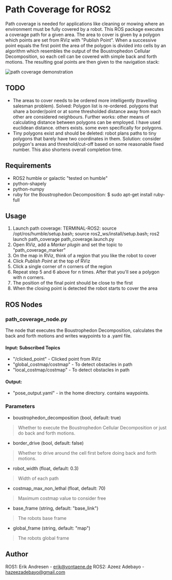 # Path Coverage for ROS2

Path coverage is needed for applications like cleaning or mowing where an environment must be fully covered by a robot.
This ROS package executes a coverage path for a given area. The area to cover is given by a polygon which points are set from RViz with "Publish Point". When a successive point equals the first point the area of the polygon is 
divided into cells by an algorithm which resembles the output of the Boustrophedon Cellular Decomposition, so each cell can be covered with simple back and forth motions. The resulting goal points are then given to the navigation stack:

![path coverage demonstration](https://github.com/BirfenArge/path_coverage/blob/main/images/path_coverage.gif)


## TODO
* The areas to cover needs to be ordered more intelligently (travelling salesman problem). 
    Solved: Polygon list is re-ordered. polygons that share a border/point or at some thresholded distance away from each other are considered neighbours.
    Further works: other means of calculating distance between polygons can be employed. I have used euclidean distance. others exists. some even specifically for polygons.
* Tiny polygons exist and should be deleted: robot plans paths to tiny polygons that barely have two coordinates in them.
    Solution: consider polygon's areas and threshold/cut-off based on some reasonable fixed number. This also shortens overall completion time.

## Requirements
- ROS2 humble or galactic "tested on humble"
- python-shapely
- python-numpy
- ruby for the Boustrophedon Decomposition: $ sudo apt-get install ruby-full

## Usage
1. Launch path coverage: 
    TERMINAL-ROS2: source /opt/ros/humble/setup.bash; source ros2_ws/install/setup.bash; ros2 launch path_coverage path_coverage.launch.py
2. Open RViz, add a *Marker plugin* and set the topic to "path\_coverage\_marker"
3. On the map in RViz, think of a region that you like the robot to cover
4. Click *Publish Point* at the top of RViz
5. Click a single corner of n corners of the region
6. Repeat step 5 and 6 above for n times. After that you'll see a polygon with n corners.
7. The position of the final point should be close to the first
8. When the closing point is detected the robot starts to cover the area

## ROS Nodes
### path\_coverage\_node.py
The node that executes the Boustrophedon Decomposition, calculates the back and forth motions and writes waypoints to a .yaml file.

#### Input: Subscribed Topics
* "/clicked\_point" - Clicked point from RViz
* "global\_costmap/costmap" - To detect obstacles in path
* "local\_costmap/costmap" - To detect obstacles in path

#### Output: 
* "pose_output.yaml" - in the home directory. contains waypoints.

### Parameters
* boustrophedon\_decomposition (bool, default: true)

> Whether to execute the Boustrophedon Cellular Decomposition or just do back and forth motions.

* border\_drive (bool, default: false)

> Whether to drive around the cell first before doing back and forth motions.

* robot\_width (float, default: 0.3)

> Width of each path

* costmap\_max\_non\_lethal (float, default: 70)

> Maximum costmap value to consider free

* base\_frame (string, default: "base\_link")

> The robots base frame

* global\_frame (string, default: "map")

> The robots global frame



## Author
ROS1: Erik Andresen - erik@vontaene.de
ROS2:  Azeez Adebayo - hazeezadebayo@gmail.com



